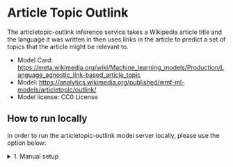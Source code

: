# Article Topic Outlink

The articletopic-outlink inference service takes a Wikipedia article title and the language it was written in then uses links in the article to predict a set of topics that the article might be relevant to.

* Model Card: https://meta.wikimedia.org/wiki/Machine_learning_models/Production/Language_agnostic_link-based_article_topic
* Model: https://analytics.wikimedia.org/published/wmf-ml-models/articletopic/outlink/
* Model license: CC0 License


## How to run locally
In order to run the articletopic-outlink model server locally, please use the option below:

<details>
<summary>1. Manual setup</summary>

### 1.1. Build Python venv and install dependencies
First add the top level directory of the repo to the PYTHONPATH:
```console
export PYTHONPATH=$PYTHONPATH:.
```

Create a virtual environment and install the dependencies using:
```console
python3 -m venv .venv
source .venv/bin/activate
pip install -r outlink_topic_model/model_server/requirements.txt
pip install -r outlink_topic_model/transformer/requirements.txt
pip install -r python/requirements.txt
```

### 1.2. Download the model
Download the `model.bin` from the link below and place it in the same directory named PATH_TO_MODEL_DIR.
https://analytics.wikimedia.org/published/wmf-ml-models/articletopic/outlink/20221111111111/

### 1.3. Run the server
Unlike other model servers, this one uses both a transformer and a predictor. In order to run the transformer and predictor in the same container, we have to change the predictor's port to `8181` so that the transformer can use port `8080`. To achieve this, we added a `--http_port=8181` flag on the command that runs the predictor.

On the first terminal start the transformer:
```console
python3 outlink_topic_model/transformer/transformer.py --predictor_host="localhost:8181" --model_name="outlink-topic-model"
```

On the second terminal start the predictor:
```console
MODEL_PATH=PATH_TO_MODEL_DIR MODEL_NAME="outlink-topic-model" python3 outlink_topic_model/model_server/model.py --http_port=8181
```

On the third terminal make a request to the server:
```console
curl localhost:8080/v1/models/outlink-topic-model:predict -i -X POST -d '{"page_title": "Douglas_Adams", "lang": "en"}'
```
</details>